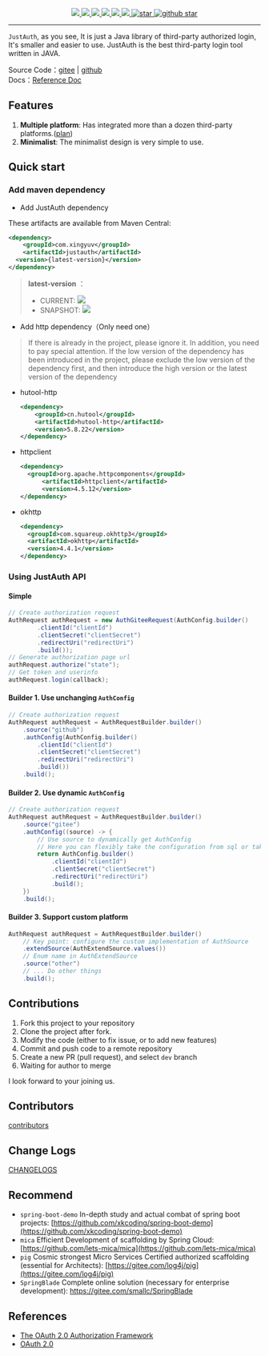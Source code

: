 <p align="center">
	<a target="_blank" href="https://search.maven.org/search?q=justauth">
		<img src="https://img.shields.io/github/v/release/xingyuv/justauth?style=flat-square" ></img>
	</a>
	<a target="_blank" href="https://oss.sonatype.org/content/repositories/snapshots/com/xingyuv/justauth/">
		<img src="https://img.shields.io/nexus/s/https/oss.sonatype.org/com.xingyuv.justauth/justauth.svg?style=flat-square" ></img>
	</a>
	<a target="_blank" href="https://gitee.com/xingyuv/justauth/blob/master/LICENSE">
		<img src="https://img.shields.io/apm/l/vim-mode.svg?color=yellow" ></img>
	</a>
	<a target="_blank" href="https://www.oracle.com/technetwork/java/javase/downloads/index.html">
		<img src="https://img.shields.io/badge/JDK-1.8+-green.svg" ></img>
	</a>
	<a target="_blank" href="https://www.justauth.cn" title="参考文档">
		<img src="https://img.shields.io/badge/Docs-latest-blueviolet.svg" ></img>
	</a>
	<a href="https://codecov.io/gh/justauth/justauth">
		<img src="https://codecov.io/gh/justauth/justauth/branch/master/graph/badge.svg?token=zYiAqd9aFz" />
	</a>
	<a href='https://gitee.com/xingyuv/justauth/stargazers'>
	  <img src='https://gitee.com/xingyuv/justauth/badge/star.svg' alt='star'></img>
	</a>
	<a target="_blank" href='https://github.com/xingyuv/justauth'>
		<img src="https://img.shields.io/github/stars/xingyuv/justauth.svg?style=social" alt="github star"></img>
	</a>
</p>

-------------------------------------------------------------------------------



`JustAuth`, as you see, It is just a Java library of third-party authorized login, It's smaller and easier to use.
JustAuth is the best third-party login tool written in JAVA.

Source Code：[gitee](https://gitee.com/xingyuv/justauth) | [github](https://github.com/xingyuv/justauth)    
Docs：[Reference Doc](https://www.justauth.cn)

## Features

1. **Multiple platform**: Has integrated more than a dozen third-party
   platforms.([plan](https://gitee.com/xingyuv/justauth/issues/IUGRK))
2. **Minimalist**: The minimalist design is very simple to use.

## Quick start

### Add maven dependency

- Add JustAuth dependency

These artifacts are available from Maven Central:

```xml
<dependency>
    <groupId>com.xingyuv</groupId>
    <artifactId>justauth</artifactId>
  <version>{latest-version}</version>
</dependency>
```

> **latest-version** ：
> - CURRENT: ![](https://img.shields.io/github/v/release/justauth/justauth?style=flat-square)
> - SNAPSHOT: ![](https://img.shields.io/nexus/s/https/oss.sonatype.org/me.zhyd.oauth/justauth.svg?style=flat-square)

- Add http dependency（Only need one）

> If there is already in the project, please ignore it. In addition, you need to pay special attention. If the low
> version of the dependency has been introduced in the project, please exclude the low version of the dependency first,
> and then introduce the high version or the latest version of the dependency

- hutool-http

  ```xml
  <dependency>
      <groupId>cn.hutool</groupId>
      <artifactId>hutool-http</artifactId>
      <version>5.8.22</version>
  </dependency>
  ```

- httpclient

  ```xml
  <dependency>
  	<groupId>org.apache.httpcomponents</groupId>
    	<artifactId>httpclient</artifactId>
    	<version>4.5.12</version>
  </dependency>
  ```

- okhttp

  ```xml
  <dependency>
    <groupId>com.squareup.okhttp3</groupId>
    <artifactId>okhttp</artifactId>
    <version>4.4.1</version>
  </dependency>
  ```

### Using JustAuth API

#### Simple

```java
// Create authorization request
AuthRequest authRequest = new AuthGiteeRequest(AuthConfig.builder()
        .clientId("clientId")
        .clientSecret("clientSecret")
        .redirectUri("redirectUri")
        .build());
// Generate authorization page url
authRequest.authorize("state");
// Get token and userinfo
authRequest.login(callback);
```

#### Builder 1. Use unchanging `AuthConfig`

```java
// Create authorization request
AuthRequest authRequest = AuthRequestBuilder.builder()
    .source("github")
    .authConfig(AuthConfig.builder()
        .clientId("clientId")
        .clientSecret("clientSecret")
        .redirectUri("redirectUri")
        .build())
    .build();
```

#### Builder 2. Use dynamic `AuthConfig`

```java
// Create authorization request
AuthRequest authRequest = AuthRequestBuilder.builder()
    .source("gitee")
    .authConfig((source) -> {
        // Use source to dynamically get AuthConfig
        // Here you can flexibly take the configuration from sql or take the configuration from the configuration file
        return AuthConfig.builder()
            .clientId("clientId")
            .clientSecret("clientSecret")
            .redirectUri("redirectUri")
            .build();
    })
    .build();
```

#### Builder 3. Support custom platform

```java
AuthRequest authRequest = AuthRequestBuilder.builder()
    // Key point: configure the custom implementation of AuthSource
    .extendSource(AuthExtendSource.values())
    // Enum name in AuthExtendSource
    .source("other")
    // ... Do other things
    .build();
```

## Contributions

1. Fork this project to your repository
2. Clone the project after fork.
3. Modify the code (either to fix issue, or to add new features)
4. Commit and push code to a remote repository
5. Create a new PR (pull request), and select `dev` branch
6. Waiting for author to merge

I look forward to your joining us.

## Contributors

[contributors](https://www.justauth.cn/contributors.html)

## Change Logs

[CHANGELOGS](https://www.justauth.cn/update.html)

## Recommend

- `spring-boot-demo` In-depth study and actual combat of spring boot
  projects: [https://github.com/xkcoding/spring-boot-demo](https://github.com/xkcoding/spring-boot-demo)
- `mica` Efficient Development of scaffolding by Spring
  Cloud: [https://github.com/lets-mica/mica](https://github.com/lets-mica/mica)
- `pig` Cosmic strongest Micro Services Certified authorized scaffolding (essential for
  Architects): [https://gitee.com/log4j/pig](https://gitee.com/log4j/pig)
- `SpringBlade` Complete online solution (necessary for enterprise development): https://gitee.com/smallc/SpringBlade

## References

- [The OAuth 2.0 Authorization Framework](https://tools.ietf.org/html/rfc6749)
- [OAuth 2.0](https://oauth.net/2/)
